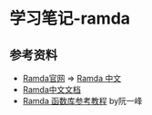 # 学习笔记-ramda

## 参考资料

* [Ramda官网](http://ramdajs.com/) => [Ramda 中文](http://ramda.cn/)
* [Ramda中文文档](http://ramda.cn/docs/)
* [Ramda 函数库参考教程](http://www.ruanyifeng.com/blog/2017/03/ramda.html) by阮一峰